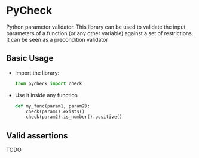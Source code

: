 PyCheck
=======
Python parameter validator. This library can be used to validate the
input parameters of a function (or any other variable) against a set 
of restrictions. It can be seen as a precondition validator

Basic Usage
-----------
* Import the library:

    ```python
    from pycheck import check
    ```

* Use it inside any function

    ```python
    def my_func(param1, param2):
        check(param1).exists()
        check(param2).is_number().positive()
    ```

Valid assertions
----------------
TODO
